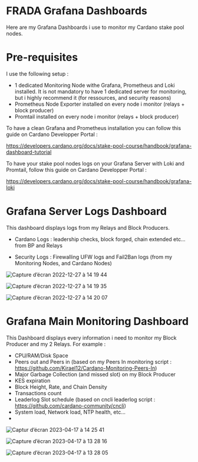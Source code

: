 # FRADA Grafana Dashboards

Here are my Grafana Dashboards i use to monitor my Cardano stake pool nodes.

# Pre-requisites

I use the following setup :

- 1 dedicated Monitoring Node withe Grafana, Prometheus and Loki installed. It is not mandatory to have 1 dedicated server for monitoring, but i highly recommend it (for ressources, and security reasons)
- Prometheus Node Exporter installed on every node i monitor (relays + block producer)
- Promtail installed on every node i monitor (relays + block producer)

To have a clean Grafana and Prometheus installation you can follow this guide on Cardano Developper Portal :

https://developers.cardano.org/docs/stake-pool-course/handbook/grafana-dashboard-tutorial

To have your stake pool nodes logs on your Grafana Server with Loki and Promtail, follow this guide on Cardano Developper Portal :

https://developers.cardano.org/docs/stake-pool-course/handbook/grafana-loki

# Grafana Server Logs Dashboard

This dashboard displays logs from my Relays and Block Producers.

- Cardano Logs : leadership checks, block forged, chain extended etc... from BP and Relays

- Security Logs : Firewalling UFW logs and Fail2Ban logs (from my Monitoring Nodes, and Cardano Nodes)

![Capture d’écran 2022-12-27 à 14 19 44](https://user-images.githubusercontent.com/113426048/209678276-40702f7e-5dce-4b8e-9253-7851eceda726.png)

![Capture d’écran 2022-12-27 à 14 19 35](https://user-images.githubusercontent.com/113426048/209678258-2d46430a-9041-4893-a112-4669963d3aa4.png)

![Capture d’écran 2022-12-27 à 14 20 07](https://user-images.githubusercontent.com/113426048/209678320-9436e890-942c-4b87-84fc-4c13484ee04a.png)

# Grafana Main Monitoring Dashboard 

This Dashboard displays every information i need to monitor my Block Producer and my 2 Relays. For example :

- CPU/RAM/Disk Space
- Peers out and Peers in (based on my Peers In monitoring script : https://github.com/Kirael12/Cardano-Monitoring-Peers-In)
- Major Garbage Collection (and missed slot) on my Block Producer
- KES expiration
- Block Height, Rate, and Chain Density
- Transactions count
- Leaderlog Slot schedule (based on cncli leaderlog script : https://github.com/cardano-community/cncli)
- System load, Network load, NTP health, etc...
-
![Captur d’écran 2023-04-17 à 14 25 41](https://user-images.githubusercontent.com/113426048/232484701-85b2534b-48a5-4cde-b23c-7f280a98bcd8.png)

![Capture d’écran 2023-04-17 à 13 28 16](https://user-images.githubusercontent.com/113426048/232484173-bd7809ed-b406-49f4-aaea-16d49ae43219.png)

![Capture d’écran 2023-04-17 à 13 28 05](https://user-images.githubusercontent.com/113426048/232484193-a737be79-9d5e-4ad1-b598-041b875427d0.png)


